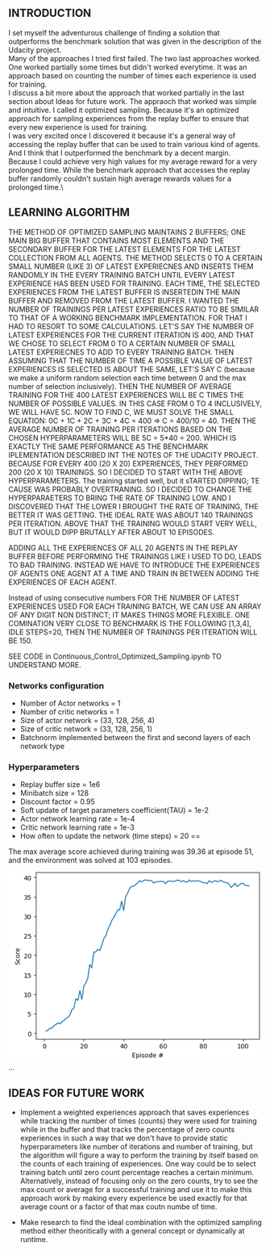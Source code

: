 ## INTRODUCTION
I set myself the adventurous challenge of finding a solution that outperforms the benchmark solution that was given in the description of the Udacity project.\
Many of the approaches I tried first failed. The two last approaches worked. One worked partially some times but didn't worked everytime. It was an approach based on counting the number of times each experience is used for training.\
I discuss a bit more about the approach that worked partially in the last section about Ideas for future work.
The appraoch that worked was simple and intuitive. I called it optimized sampling. Because it's an optimized approach for sampling experiences from the replay buffer to ensure that every new experience is used for training.\
I was very excited once I discovered it because it's a general way of accessing the replay buffer that can be used to train various kind of agents. And I think that I outperformed the benchmark by a decent margin.\
Because I could achieve very high values for my average reward for a very prolonged time. While the benchmark approach that accesses the replay buffer randomly couldn't sustain high average rewards values for a prolonged time.\

## LEARNING ALGORITHM
THE METHOD OF OPTIMIZED SAMPLING MAINTAINS 2 BUFFERS; ONE MAIN BIG BUFFER THAT CONTAINS MOST ELEMENTS AND THE SECONDARY BUFFER FOR THE LATEST ELEMENTS FOR THE LATEST COLLECTION FROM ALL AGENTS. THE METHOD SELECTS 0 TO A CERTAIN SMALL NUMBER (LIKE 3) OF LATEST EXPERIECNES AND INSERTS THEM RANDOMLY IN THE EVERY TRAINING BATCH UNTIL EVERY LATEST EXPERIENCE HAS BEEN USED FOR TRAINING. EACH TIME, THE SELECTED EXPERIENCES FROM THE LATEST BUFFER IS INSERTEDIN THE MAIN BUFFER AND REMOVED FROM THE LATEST BUFFER.
I WANTED THE NUMBER OF TRAININGS PER LATEST EXPERIENCES RATIO TO BE SIMILAR TO THAT OF A WORKING BENCHMARK IMPLEMENTATION. FOR THAT I HAD TO RESORT TO SOME CALCULATIONS.
LET'S SAY THE NUMBER OF LATEST EXPERIENCES FOR THE CURRENT ITERATION IS 400, AND THAT WE CHOSE TO SELECT FROM 0 TO A CERTAIN NUMBER OF SMALL LATEST EXPERIECNES TO ADD TO EVERY TRAINING BATCH.
THEN ASSUMING THAT THE NUMBER OF TIME A POSSIBLE VALUE OF LATEST EXPERIENCES IS SELECTED IS ABOUT THE SAME, LET'S SAY C (because we make a uniform random selection each time between 0 and the max number of selection inclusively).
THEN THE NUMBER OF AVERAGE TRAINING FOR THE 400 LATEST EXPERIENCES WILL BE C TIMES THE NUMBER OF POSSIBLE VALUES.
IN THIS CASE FROM 0 TO 4 INCLUSIVELY, WE WILL HAVE 5C. NOW TO FIND C, WE MUST SOLVE THE SMALL EQUATION:
0C + 1C + 2C + 3C + 4C = 400 => C = 400/10 = 40.
THEN THE AVERAGE NUMBER OF TRAINING PER ITERATIONS BASED ON THE CHOSEN HYPERPARAMETERS WILL BE 5C = 5*40 = 200.
WHICH IS EXACTLY THE SAME PERFORMANCE AS THE BENCHMARK IPLEMENTATION DESCRIBED INT THE NOTES OF THE UDACITY PROJECT. BECAUSE FOR EVERY 400 (20 X 20) EXPERIENCES, THEY PERFORMED 200 (20 X 10) TRAININGS.
SO I DECIDED TO START WITH THE ABOVE HYPERPARAMETERS.
The training started well, but it sTARTED DIPPING; TE CAUSE WAS PROBABLY OVERTRANING. SO I DECIDED TO CHANGE THE HYPERPARAETERS TO BRING THE RATE OF TRAINING LOW. AND I DISCOVERED THAT THE LOWER I BROUGHT THE RATE OF TRAINING, THE BETTER IT WAS GETTING. THE IDEAL RATE WAS ABOUT 140 TRAININGS PER ITERATION. ABOVE THAT THE TRAINING WOULD START VERY WELL, BUT IT WOULD DIPP BRUTALLY AFTER ABOUT 10 EPISODES.

ADDING ALL THE EXPERIENCES OF ALL 20 AGENTS IN THE REPLAY BUFFER BEFORE PERFORMING THE TRAININGS LIKE I USED TO DO, LEADS TO BAD TRAINING. INSTEAD WE HAVE TO INTRODUCE THE EXPERIENCES OF AGENTS ONE AGENT AT A TIME AND TRAIN IN BETWEEN ADDING THE EXPERIENCES OF EACH AGENT.

Instead of using consecutive numbers FOR THE NUMBER OF LATEST EXPERIENCES USED FOR EACH TRAINING BATCH, WE CAN USE AN ARRAY OF ANY DIGIT NON DISTINCT; IT MAKES THINGS MORE FLEXIBLE.
ONE COMINATION VERY CLOSE TO BENCHMARK IS THE FOLLOWING
[1,3,4], IDLE STEPS=20, THEN THE NUMBER OF TRAININGS PER ITERATION WILL BE 150.

SEE CODE in Continuous_Control_Optimized_Sampling.ipynb TO UNDERSTAND MORE.

### Networks configuration
- Number of Actor networks = 1 
- Number of critic networks = 1 
- Size of actor network = (33, 128, 256, 4)
- Size of critic network = (33, 128, 256, 1)
- Batchnorm implemented between the first and second layers of each network type

### Hyperparameters
- Replay buffer size = 1e6
- Minibatch size = 128
- Discount factor = 0.95
- Soft update of target parameters coefficient(TAU) = 1e-2
- Actor network learning rate = 1e-4
- Critic network learning rate = 1e-3
- How often to update the network (time steps) = 20
==

The max average score achieved during training was 39.36 at episode 51, and the environment was solved at 103 episodes.

![Training Result Graph](https://github.com/KingCoding/Continuous-Control-Optimized-Sampling/blob/main/pictures/Continuous%20Control%20Chart.png)
...

## IDEAS FOR FUTURE WORK
- Implement a weighted experiences approach that saves experiences while tracking the number of times (counts) they were used for training while in the buffer and that tracks the percentage of zero counts experiences in such a way that we don't have to provide static hyperparameters like number of iterations and number of training, but the algorithm will figure a way to perform the training by itself based on the counts of each training of experiences.
One way could be to select training batch until zero count percentage reaches a certain minimum.
Alternatively, instead of focusing only on the zero counts, try to see the max count or average for a successful training and use it to make this approach work by making every experience be used exactly for that average count or a factor of that max coutn numbe of time.

- Make research to find the ideal combination with the optimized sampling method either theoritically with a general concept or dynamically at runtime.
